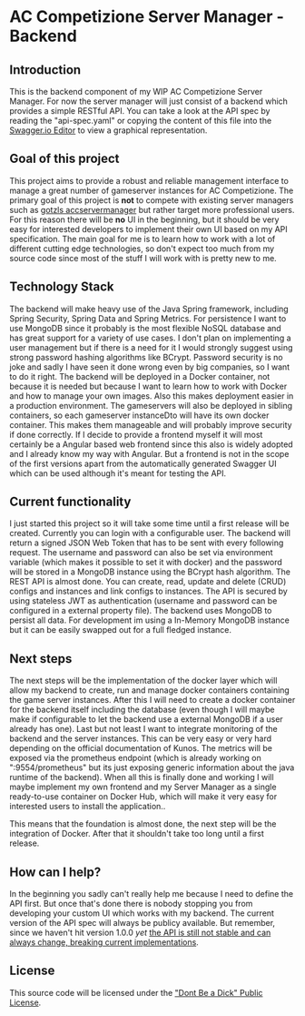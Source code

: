 # AC Competizione Server Manager - Backend

## Introduction
This is the backend component of my WIP AC Competizione Server Manager.
For now the server manager will just consist of a backend which provides a simple RESTful API.
You can take a look at the API spec by reading the "api-spec.yaml" or copying the content of this file into the [Swagger.io Editor](http://editor.swagger.io/) to view a graphical representation.

## Goal of this project
This project aims to provide a robust and reliable management interface to manage a great number of gameserver instances for AC Competizione.
The primary goal of this project is **not** to compete with existing server managers such as [gotzls accservermanager](https://github.com/gotzl/accservermanager) but rather target more professional users. For this reason there will be **no** UI in the beginning, but it should be very easy for interested developers to implement their own UI based on my API specification.
The main goal for me is to learn how to work with a lot of different cutting edge technologies, so don't expect too much from my source code since most of the stuff I will work with is pretty new to me.

## Technology Stack
The backend will make heavy use of the Java Spring framework, including Spring Security, Spring Data and Spring Metrics.
For persistence I want to use MongoDB since it probably is the most flexible NoSQL database and has great support for a variety of use cases.
I don't plan on implementing a user management but if there is a need for it I would strongly suggest using strong password hashing algorithms like BCrypt. Password security is no joke and sadly I have seen it done wrong even by big companies, so I want to do it right.
The backend will be deployed in a Docker container, not because it is needed but because I want to learn how to work with Docker and how to manage your own images. Also this makes deployment easier in a production environment.
The gameservers will also be deployed in sibling containers, so each gameserver instanceDto will have its own docker container. This makes them manageable and will probably improve security if done correctly.
If I decide to provide a frontend myself it will most certainly be a Angular based web frontend since this also is widely adopted and I already know my way with Angular. But a frontend is not in the scope of the first versions apart from the automatically generated Swagger UI which can be used although it's meant for testing the API.

## Current functionality
I just started this project so it will take some time until a first release will be created.
Currently you can login with a configurable user. The backend will return a signed JSON Web Token that has to be sent with every following request. The username and password can also be set via environment variable (which makes it possible to set it with docker) and the password will be stored in a MongoDB instance using the BCrypt hash algorithm.
The REST API is almost done. You can create, read, update and delete (CRUD) configs and instances and link configs to instances. The API is secured by using stateless JWT as authentication (username and password can be configured in a external property file).
The backend uses MongoDB to persist all data. For development im using a In-Memory MongoDB instance but it can be easily swapped out for a full fledged instance.

## Next steps
The next steps will be the implementation of the docker layer which will allow my backend to create, run and manage docker containers containing the game server instances.
After this I will need to create a docker container for the backend itself including the database (even though I will maybe make if configurable to let the backend use a external MongoDB if a user already has one).
Last but not least I want to integrate monitoring of the backend and the server instances. This can be very easy or very hard depending on the official documentation of Kunos. The metrics will be exposed via the prometheus endpoint (which is already working on ":9554/prometheus" but its just exposing generic information about the java runtime of the backend).
When all this is finally done and working I will maybe implement my own frontend and my Server Manager as a single ready-to-use container on Docker Hub, which will make it very easy for interested users to install the application..

This means that the foundation is almost done, the next step will be the integration of Docker. After that it shouldn't take too long until a first release.

## How can I help?
In the beginning you sadly can't really help me because I need to define the API first. But once that's done there is nobody stopping you from developing your custom UI which works with my backend. The current version of the API spec will always be publicy available. But remember, since we haven't hit version 1.0.0 *yet* [the API is still not stable and can always change, breaking current implementations](https://semver.org/#spec-item-4).

## License
This source code will be licensed under the ["Dont Be a Dick" Public License](https://dbad-license.org/).
